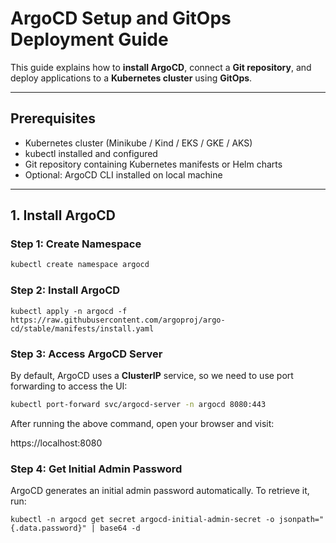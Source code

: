 # ArgoCD Setup and GitOps Deployment Guide

This guide explains how to **install ArgoCD**, connect a **Git repository**, and deploy applications to a **Kubernetes cluster** using **GitOps**.  

---

## **Prerequisites**

- Kubernetes cluster (Minikube / Kind / EKS / GKE / AKS)
- kubectl installed and configured
- Git repository containing Kubernetes manifests or Helm charts
- Optional: ArgoCD CLI installed on local machine

---

## **1. Install ArgoCD**

### **Step 1: Create Namespace**
```bash
kubectl create namespace argocd
```
### Step 2: Install ArgoCD

```
kubectl apply -n argocd -f https://raw.githubusercontent.com/argoproj/argo-cd/stable/manifests/install.yaml
```

### Step 3: Access ArgoCD Server

By default, ArgoCD uses a **ClusterIP** service, so we need to use port forwarding to access the UI:

```bash
kubectl port-forward svc/argocd-server -n argocd 8080:443
```

After running the above command, open your browser and visit:

https://localhost:8080

### Step 4: Get Initial Admin Password

ArgoCD generates an initial admin password automatically. To retrieve it, run:

```
kubectl -n argocd get secret argocd-initial-admin-secret -o jsonpath="{.data.password}" | base64 -d
```

